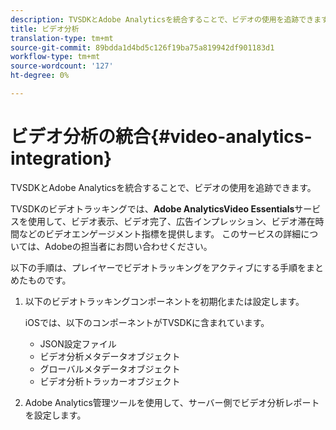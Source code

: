 ```yaml
---
description: TVSDKとAdobe Analyticsを統合することで、ビデオの使用を追跡できます。
title: ビデオ分析
translation-type: tm+mt
source-git-commit: 89bdda1d4bd5c126f19ba75a819942df901183d1
workflow-type: tm+mt
source-wordcount: '127'
ht-degree: 0%

---
```



# ビデオ分析の統合{#video-analytics-integration}

TVSDKとAdobe Analyticsを統合することで、ビデオの使用を追跡できます。

TVSDKのビデオトラッキングでは、**Adobe AnalyticsVideo Essentials**&#x200B;サービスを使用して、ビデオ表示、ビデオ完了、広告インプレッション、ビデオ滞在時間などのビデオエンゲージメント指標を提供します。 このサービスの詳細については、Adobeの担当者にお問い合わせください。

以下の手順は、プレイヤーでビデオトラッキングをアクティブにする手順をまとめたものです。

1. 以下のビデオトラッキングコンポーネントを初期化または設定します。

   iOSでは、以下のコンポーネントがTVSDKに含まれています。

   * JSON設定ファイル
   * ビデオ分析メタデータオブジェクト
   * グローバルメタデータオブジェクト
   * ビデオ分析トラッカーオブジェクト

1. Adobe Analytics管理ツールを使用して、サーバー側でビデオ分析レポートを設定します。